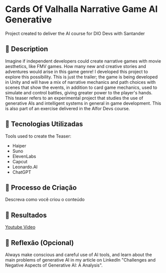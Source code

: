 # Cards Of Valhalla Narrative Game AI Generative
Project created to deliver the AI ​​course for DIO Devs with Santander

## 📒 Description
Imagine if independent developers could create narrative games with movie aesthetics, like FMV games. How many new and creative stories and adventures would arise in this game genre! I developed this project to explore this possibility. This is just the trailer; the game is being developed in Unity and will have a mix of narrative mechanics and path choices with scenes that show the events, in addition to card game mechanics, used to simulate and control battles, giving greater power to the player's hands.
This teaser refers to an experimental project that studies the use of generative AIs and intelligent systems in general in game development. This is also part of an exercise delivered in the AI ​​for Devs course.

## 🤖 Tecnologias Utilizadas
Tools used to create the Teaser:
- Haiper
- Suno
- ElevenLabs
- Capcut
- Leonardo.AI
- ChatGPT

## 🧐 Processo de Criação
Descreva como você criou o conteúdo

## 🚀 Resultados
[Youtube Video](https://www.youtube.com/watch?v=h3ecKrBqTdY)

## 💭 Reflexão (Opcional)
Always make conscious and careful use of AI tools, and learn about the main problems of generative AI in my article on LinkedIn "Challenges and Negative Aspects of Generative AI: A Analysis".

